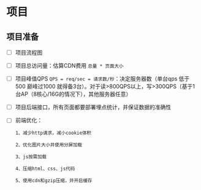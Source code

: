 # 项目

## 项目准备

- [ ] 项目流程图

- [ ] 项目总访问量：估算CDN费用 `总量 * 页面大小`

- [ ] 项目峰值QPS `QPS = req/sec = 请求数/秒`：决定服务器数（单台qps 低于500 巅峰过1000 就得备3台）。对于读>800QPS以上，写>300QPS（基于1台AP（8核心/16G的情况下），其他服务器任意）

- [ ] 项目后端接口，所有页面都要部署埋点统计，并保证数据的准确性

- [ ] 前端优化：

      1、减少http请求，减小cookie体积

      2、优化图片大小并使用分屏加载

      3、js按需加载

      4、压缩html、css、js代码

      5、使用cdn和gzip压缩，并开启缓存

      ​

      ​

      ​